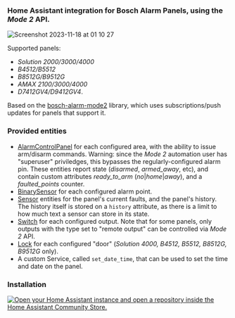 ### Home Assistant integration for Bosch Alarm Panels, using the _Mode 2_ API.

![Screenshot 2023-11-18 at 01 10 27](https://github.com/mag1024/bosch-alarm-homeassistant/assets/787978/022c331d-6a11-4796-b773-fc19c5bee32b)

Supported panels:
 * _Solution 2000/3000/4000_
 * _B4512/B5512_
 * _B8512G/B9512G_
 * _AMAX 2100/3000/4000_
 * _D7412GV4/D9412GV4_.

Based on the [bosch-alarm-mode2](https://github.com/mag1024/bosch-alarm-mode2) library, which uses subscriptions/push updates for panels that support it.

### Provided entities
- [AlarmControlPanel](https://developers.home-assistant.io/docs/core/entity/alarm-control-panel/) for each configured area, with the ability to issue arm/disarm commands.
  Warning: since the _Mode 2_ automation user has "superuser" priviledges, this bypasses the regularly-configured alarm pin.
  These entities report state (*disarmed*, *armed_away*, etc), and contain custom attributes *ready_to_arm* (*no*|*home*|*away*), and a *faulted_points* counter.
- [BinarySensor](https://developers.home-assistant.io/docs/core/entity/binary-sensor) for each configured alarm point.
- [Sensor](https://developers.home-assistant.io/docs/core/entity/sensor/) entities for the panel's current faults, and the panel's history.
  The history itself is stored on a `history` attribute, as there is a limit to how much text a sensor can store in its state.
- [Switch](https://developers.home-assistant.io/docs/core/entity/switch) for each configured output. Note that for some panels, only outputs with the type set to "remote output" can be controlled via _Mode 2_ API.
- [Lock](https://developers.home-assistant.io/docs/core/entity/lock) for each configured "door" (_Solution 4000, B4512, B5512, B8512G, B9512G_ only).
- A custom Service, called `set_date_time`, that can be used to set the time and date on the panel.

### Installation

[![Open your Home Assistant instance and open a repository inside the Home Assistant Community Store.](https://my.home-assistant.io/badges/hacs_repository.svg)](https://my.home-assistant.io/redirect/hacs_repository/?owner=mag1024&repository=bosch-alarm-homeassistant&category=integration)
